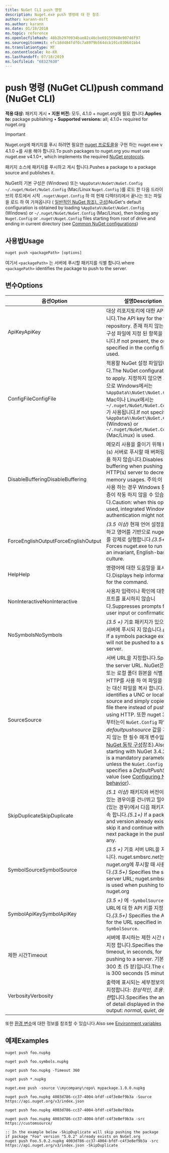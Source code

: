 ```yaml
---
title: NuGet CLI push 명령
description: Nuget.exe push 명령에 대 한 참조
author: karann-msft
ms.author: karann
ms.date: 01/18/2018
ms.topic: reference
ms.openlocfilehash: 40b2b2970934bae82c46cbe69156948e90746f97
ms.sourcegitcommit: efc18d484fdf0c7a8979b564dcb191c030601bb4
ms.translationtype: MT
ms.contentlocale: ko-KR
ms.lasthandoff: 07/18/2019
ms.locfileid: "68327630"
---
```

# <a name="push-command-nuget-cli"></a><span data-ttu-id="8f854-103">push 명령 (NuGet CLI)</span><span class="sxs-lookup"><span data-stu-id="8f854-103">push command (NuGet CLI)</span></span>

<span data-ttu-id="8f854-104">**적용 대상:** 패키지 게시 &bullet; **지원 버전:** 모두, 4.1.0 + nuget.org에 필요 합니다.</span><span class="sxs-lookup"><span data-stu-id="8f854-104">**Applies to:** package publishing &bullet; **Supported versions:** all; 4.1.0+ required for nuget.org</span></span>

> [!Important]
> <span data-ttu-id="8f854-105">Nuget.org에 패키지를 푸시 하려면 필요한 [nuget 프로토콜](../../api/nuget-protocols.md)을 구현 하는 nuget.exe v 4.1.0 +를 사용 해야 합니다.</span><span class="sxs-lookup"><span data-stu-id="8f854-105">To push packages to nuget.org you must use nuget.exe v4.1.0+, which implements the required [NuGet protocols](../../api/nuget-protocols.md).</span></span>

<span data-ttu-id="8f854-106">패키지 소스에 패키지를 푸시하고 게시 합니다.</span><span class="sxs-lookup"><span data-stu-id="8f854-106">Pushes a package to a package source and publishes it.</span></span>

<span data-ttu-id="8f854-107">NuGet의 기본 구성은 (Windows) 또는 `%AppData%\NuGet\NuGet.Config` `~/.nuget/NuGet/NuGet.Config` (Mac/Linux `Nuget.Config` )를 로드 한 다음 드라이브의 루트에서 시작 `.nuget\Nuget.Config` 하 여 현재 디렉터리에서 끝나는 또는 파일을 로드 하 여 가져옵니다 ( [일반적인 NuGet 참조). 구성](../../consume-packages/configuring-nuget-behavior.md))</span><span class="sxs-lookup"><span data-stu-id="8f854-107">NuGet's default configuration is obtained by loading `%AppData%\NuGet\NuGet.Config` (Windows) or `~/.nuget/NuGet/NuGet.Config` (Mac/Linux), then loading any `Nuget.Config` or `.nuget\Nuget.Config` files starting from root of drive and ending in current directory (see [Common NuGet configurations](../../consume-packages/configuring-nuget-behavior.md))</span></span>

## <a name="usage"></a><span data-ttu-id="8f854-108">사용법</span><span class="sxs-lookup"><span data-stu-id="8f854-108">Usage</span></span>

```cli
nuget push <packagePath> [options]
```

<span data-ttu-id="8f854-109">여기서 `<packagePath>` 는 서버에 푸시할 패키지를 식별 합니다.</span><span class="sxs-lookup"><span data-stu-id="8f854-109">where `<packagePath>` identifies the package to push to the server.</span></span>

## <a name="options"></a><span data-ttu-id="8f854-110">변수</span><span class="sxs-lookup"><span data-stu-id="8f854-110">Options</span></span>

| <span data-ttu-id="8f854-111">옵션</span><span class="sxs-lookup"><span data-stu-id="8f854-111">Option</span></span> | <span data-ttu-id="8f854-112">설명</span><span class="sxs-lookup"><span data-stu-id="8f854-112">Description</span></span> |
| --- | --- |
| <span data-ttu-id="8f854-113">ApiKey</span><span class="sxs-lookup"><span data-stu-id="8f854-113">ApiKey</span></span> | <span data-ttu-id="8f854-114">대상 리포지토리에 대한 API 키입니다.</span><span class="sxs-lookup"><span data-stu-id="8f854-114">The API key for the target repository.</span></span> <span data-ttu-id="8f854-115">존재 하지 않는 경우 구성 파일에 지정 된 항목을 사용 합니다.</span><span class="sxs-lookup"><span data-stu-id="8f854-115">If not present,  the one specified in the config file is used.</span></span> |
| <span data-ttu-id="8f854-116">ConfigFile</span><span class="sxs-lookup"><span data-stu-id="8f854-116">ConfigFile</span></span> | <span data-ttu-id="8f854-117">적용할 NuGet 설정 파일입니다.</span><span class="sxs-lookup"><span data-stu-id="8f854-117">The NuGet configuration file to apply.</span></span> <span data-ttu-id="8f854-118">지정하지 않으면 기본적으로 Windows에서는 `%AppData%\NuGet\NuGet.Config`, Mac이나 Linux에서는 `~/.nuget/NuGet/NuGet.Config`가 사용됩니다.</span><span class="sxs-lookup"><span data-stu-id="8f854-118">If not specified, `%AppData%\NuGet\NuGet.Config` (Windows) or `~/.nuget/NuGet/NuGet.Config` (Mac/Linux) is used.</span></span>|
| <span data-ttu-id="8f854-119">DisableBuffering</span><span class="sxs-lookup"><span data-stu-id="8f854-119">DisableBuffering</span></span> | <span data-ttu-id="8f854-120">메모리 사용을 줄이기 위해 HTTP (s) 서버로 푸시할 때 버퍼링을 사용 하지 않습니다.</span><span class="sxs-lookup"><span data-stu-id="8f854-120">Disables buffering when pushing to an HTTP(s) server to decrease memory usages.</span></span> <span data-ttu-id="8f854-121">주의:이 옵션을 사용 하는 경우 Windows 통합 인증이 작동 하지 않을 수 있습니다.</span><span class="sxs-lookup"><span data-stu-id="8f854-121">Caution: when this option is used, integrated Windows authentication might not work.</span></span> |
| <span data-ttu-id="8f854-122">ForceEnglishOutput</span><span class="sxs-lookup"><span data-stu-id="8f854-122">ForceEnglishOutput</span></span> | <span data-ttu-id="8f854-123">*(3.5 이상)*  현재 언어 설정을 무시하고 영어를 기반으로 nuget.exe를 강제로 실행합니다.</span><span class="sxs-lookup"><span data-stu-id="8f854-123">*(3.5+)* Forces nuget.exe to run using an invariant, English-based culture.</span></span> |
| <span data-ttu-id="8f854-124">Help</span><span class="sxs-lookup"><span data-stu-id="8f854-124">Help</span></span> | <span data-ttu-id="8f854-125">명령어에 대한 도움말을 표시합니다.</span><span class="sxs-lookup"><span data-stu-id="8f854-125">Displays help information for the command.</span></span> |
| <span data-ttu-id="8f854-126">NonInteractive</span><span class="sxs-lookup"><span data-stu-id="8f854-126">NonInteractive</span></span> | <span data-ttu-id="8f854-127">사용자 입력이나 확인에 대한 프롬프트를 표시하지 않습니다.</span><span class="sxs-lookup"><span data-stu-id="8f854-127">Suppresses prompts for user input or confirmations.</span></span> |
| <span data-ttu-id="8f854-128">NoSymbols</span><span class="sxs-lookup"><span data-stu-id="8f854-128">NoSymbols</span></span> | <span data-ttu-id="8f854-129">*(3.5 +)* 기호 패키지가 있으면 기호 서버에 푸시되 지 않습니다.</span><span class="sxs-lookup"><span data-stu-id="8f854-129">*(3.5+)* If a symbols package exists, it will not be pushed to a symbol server.</span></span> |
| <span data-ttu-id="8f854-130">Source</span><span class="sxs-lookup"><span data-stu-id="8f854-130">Source</span></span> | <span data-ttu-id="8f854-131">서버 URL을 지정합니다.</span><span class="sxs-lookup"><span data-stu-id="8f854-131">Specifies the server URL.</span></span> <span data-ttu-id="8f854-132">NuGet은 UNC 또는 로컬 폴더 원본을 식별 하 고 HTTP를 사용 하 여 파일을 푸시하는 대신 파일을 복사 합니다.</span><span class="sxs-lookup"><span data-stu-id="8f854-132">NuGet identifies a UNC or local folder source and simply copies the file there instead of pushing it using HTTP.</span></span>  <span data-ttu-id="8f854-133">또한 nuget 3.4.2 부터는이 `NuGet.Config` 파일이 *defaultpushsource* 값을 지정 하지 않는 한 필수 매개 변수입니다 ( [NuGet 동작 구성](../../consume-packages/configuring-nuget-behavior.md)참조).</span><span class="sxs-lookup"><span data-stu-id="8f854-133">Also, starting with NuGet 3.4.2, this is a mandatory parameter unless the `NuGet.Config` file specifies a *DefaultPushSource* value (see [Configuring NuGet behavior](../../consume-packages/configuring-nuget-behavior.md)).</span></span> |
| <span data-ttu-id="8f854-134">SkipDuplicate</span><span class="sxs-lookup"><span data-stu-id="8f854-134">SkipDuplicate</span></span> | <span data-ttu-id="8f854-135">*(5.1 이상)* 패키지와 버전이 이미 있는 경우이를 건너뛰고 밀어넣기 (있는 경우)에서 다음 패키지를 계속 합니다.</span><span class="sxs-lookup"><span data-stu-id="8f854-135">*(5.1+)* If a package and version already exists, skip it and continue with the next package in the push, if any.</span></span> |
| <span data-ttu-id="8f854-136">SymbolSource</span><span class="sxs-lookup"><span data-stu-id="8f854-136">SymbolSource</span></span> | <span data-ttu-id="8f854-137">*(3.5 +)* 기호 서버 URL을 지정 합니다. nuget.smbsrc.net는 nuget.org에 푸시할 때 사용 됩니다.</span><span class="sxs-lookup"><span data-stu-id="8f854-137">*(3.5+)* Specifies the symbol server URL; nuget.smbsrc.net is used when pushing to nuget.org</span></span> |
| <span data-ttu-id="8f854-138">SymbolApiKey</span><span class="sxs-lookup"><span data-stu-id="8f854-138">SymbolApiKey</span></span> | <span data-ttu-id="8f854-139">*(3.5 +)* 에 `-SymbolSource`지정 된 URL에 대 한 API 키를 지정 합니다.</span><span class="sxs-lookup"><span data-stu-id="8f854-139">*(3.5+)* Specifies the API key for the URL specified in `-SymbolSource`.</span></span> |
| <span data-ttu-id="8f854-140">제한 시간</span><span class="sxs-lookup"><span data-stu-id="8f854-140">Timeout</span></span> | <span data-ttu-id="8f854-141">서버에 푸시하는 제한 시간 (초)을 지정 합니다.</span><span class="sxs-lookup"><span data-stu-id="8f854-141">Specifies the timeout, in seconds, for pushing to a server.</span></span> <span data-ttu-id="8f854-142">기본값은 300 초 (5 분)입니다.</span><span class="sxs-lookup"><span data-stu-id="8f854-142">The default is 300 seconds (5 minutes).</span></span> |
| <span data-ttu-id="8f854-143">Verbosity</span><span class="sxs-lookup"><span data-stu-id="8f854-143">Verbosity</span></span> | <span data-ttu-id="8f854-144">출력에 표시되는 세부정보의 양을 지정합니다: *정상적인*, *조용한*, *자세한*합니다.</span><span class="sxs-lookup"><span data-stu-id="8f854-144">Specifies the amount of detail displayed in the output: *normal*, *quiet*, *detailed*.</span></span> |

<span data-ttu-id="8f854-145">또한 [환경 변수](cli-ref-environment-variables.md)에 대한 정보를 참조할 수 있습니다.</span><span class="sxs-lookup"><span data-stu-id="8f854-145">Also see [Environment variables](cli-ref-environment-variables.md)</span></span>

## <a name="examples"></a><span data-ttu-id="8f854-146">예제</span><span class="sxs-lookup"><span data-stu-id="8f854-146">Examples</span></span>

```cli
nuget push foo.nupkg

nuget push foo.symbols.nupkg

nuget push foo.nupkg -Timeout 360

nuget push *.nupkg

nuget.exe push -source \\mycompany\repo\ mypackage.1.0.0.nupkg

nuget push foo.nupkg 4003d786-cc37-4004-bfdf-c4f3e8ef9b3a -Source https://api.nuget.org/v3/index.json

nuget push foo.nupkg 4003d786-cc37-4004-bfdf-c4f3e8ef9b3a

nuget push foo.nupkg 4003d786-cc37-4004-bfdf-c4f3e8ef9b3a -src https://customsource/

:: In the example below -SkipDuplicate will skip pushing the package if package "Foo" version "5.0.2" already exists on NuGet.org
nuget push Foo.5.0.2.nupkg 4003d786-cc37-4004-bfdf-c4f3e8ef9b3a -src https://api.nuget.org/v3/index.json -SkipDuplicate
```
